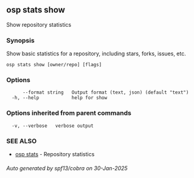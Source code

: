 ## osp stats show

Show repository statistics

### Synopsis

Show basic statistics for a repository, including stars, forks, issues, etc.

```
osp stats show [owner/repo] [flags]
```

### Options

```
      --format string   Output format (text, json) (default "text")
  -h, --help            help for show
```

### Options inherited from parent commands

```
  -v, --verbose   verbose output
```

### SEE ALSO

* [osp stats](osp_stats.md)	 - Repository statistics

###### Auto generated by spf13/cobra on 30-Jan-2025
